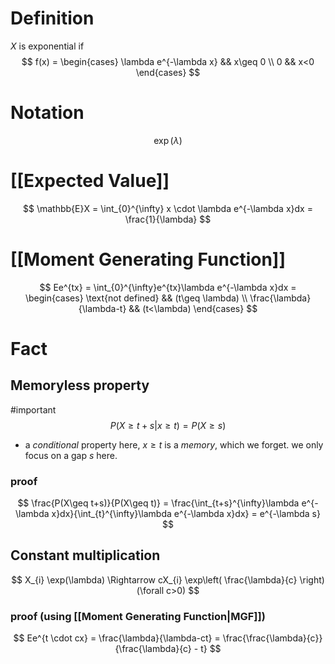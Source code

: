# Definition
$X$ is exponential if
$$
f(x) = \begin{cases}
\lambda e^{-\lambda x} && x\geq 0 \\
0 && x<0
\end{cases}
$$

# Notation
$$
\exp(\lambda)
$$
# [[Expected Value]]
$$
\mathbb{E}X = \int_{0}^{\infty} x \cdot \lambda e^{-\lambda x}dx = \frac{1}{\lambda}
$$

# [[Moment Generating Function]]
$$
Ee^{tx} = \int_{0}^{\infty}e^{tx}\lambda e^{-\lambda x}dx = \begin{cases}
\text{not defined} && (t\geq \lambda) \\
\frac{\lambda}{\lambda-t} && (t<\lambda)
\end{cases}
$$
# Fact
## **Memoryless** property
#important 
$$
P(X \geq t+s|x\geq t) = P(X\geq s)
$$
- a *conditional* property
here, $x\geq t$ is a *memory*, which we forget.
we only focus on a gap $s$ here.

### proof
$$
\frac{P(X\geq t+s)}{P(X\geq t)} = \frac{\int_{t+s}^{\infty}\lambda e^{-\lambda x}dx}{\int_{t}^{\infty}\lambda e^{-\lambda x}dx} = e^{-\lambda s}
$$

## Constant multiplication
$$
X_{i} \exp(\lambda) \Rightarrow cX_{i} \exp\left( \frac{\lambda}{c} \right) (\forall c>0)
$$
### proof (using [[Moment Generating Function|MGF]])
$$
Ee^{t \cdot cx} = \frac{\lambda}{\lambda-ct} = \frac{\frac{\lambda}{c}}{\frac{\lambda}{c} - t}
$$
